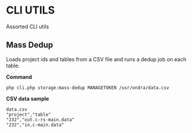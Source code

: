 # CLI UTILS

Assorted CLI utils

## Mass Dedup

Loads project ids and tables from a CSV file and runs a dedup job on each table. 

**Command**

```
php cli.php storage:mass-dedup MANAGETOKEN /usr/ondra/data.csv
```

**CSV data sample**

```
data.csv
"project","table"
"232","out.c-rs-main.data"
"232","in.c-main.data"
```
